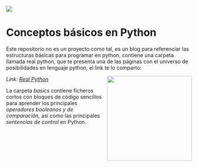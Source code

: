 ![](https://raw.githubusercontent.com/gabrielfernando01/basics_in_python/master/image/header_python.png)

# Conceptos básicos en Python

Este repositorio no es un proyecto como tal, es un blog para referenciar las estructuras básicas para programar en python, contiene una carpeta llamada real python, que te presenta una de las páginas con el universo de posibilidades en lenguaje python, el link te lo comparto:

<img align='right' src=https://files.realpython.com/media/real-python-logo-square.28474fda9228.png width="230">

<p><em>Link: <a href="https://realpython.com/">Real Python</a></br>
</em></p>

La carpeta _basics_ contiene ficheros cortos con bloques de código sencillos para aprender los principales _operadores booleanos y de comparación,_ así como las principales _sentencias de control_ en Python.